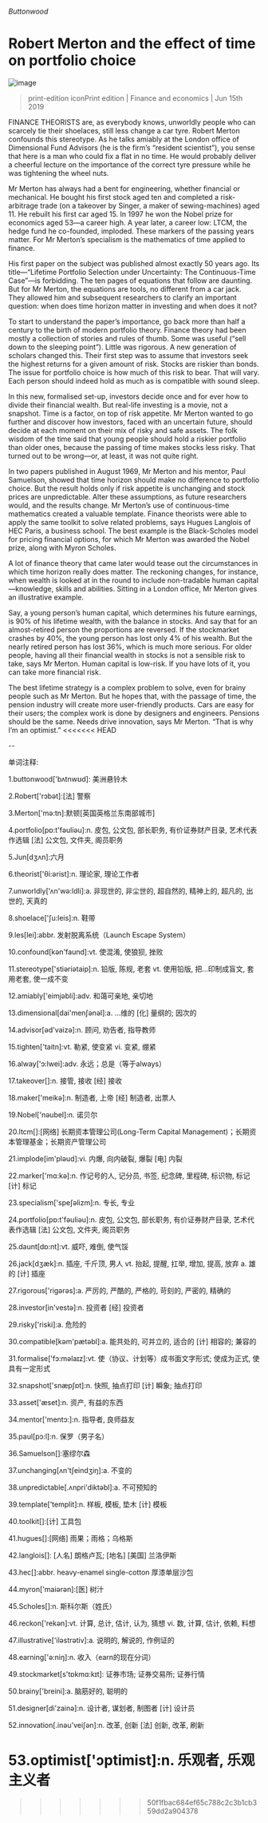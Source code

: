 ###### Buttonwood
# Robert Merton and the effect of time on portfolio choice 
![image](images/20190615_FND001_0.jpg) 
> print-edition iconPrint edition | Finance and economics | Jun 15th 2019 
FINANCE THEORISTS are, as everybody knows, unworldly people who can scarcely tie their shoelaces, still less change a car tyre. Robert Merton confounds this stereotype. As he talks amiably at the London office of Dimensional Fund Advisors (he is the firm’s “resident scientist”), you sense that here is a man who could fix a flat in no time. He would probably deliver a cheerful lecture on the importance of the correct tyre pressure while he was tightening the wheel nuts. 
Mr Merton has always had a bent for engineering, whether financial or mechanical. He bought his first stock aged ten and completed a risk-arbitrage trade (on a takeover by Singer, a maker of sewing-machines) aged 11. He rebuilt his first car aged 15. In 1997 he won the Nobel prize for economics aged 53—a career high. A year later, a career low: LTCM, the hedge fund he co-founded, imploded. These markers of the passing years matter. For Mr Merton’s specialism is the mathematics of time applied to finance. 
His first paper on the subject was published almost exactly 50 years ago. Its title—“Lifetime Portfolio Selection under Uncertainty: The Continuous-Time Case”—is forbidding. The ten pages of equations that follow are daunting. But for Mr Merton, the equations are tools, no different from a car jack. They allowed him and subsequent researchers to clarify an important question: when does time horizon matter in investing and when does it not? 
To start to understand the paper’s importance, go back more than half a century to the birth of modern portfolio theory. Finance theory had been mostly a collection of stories and rules of thumb. Some was useful (“sell down to the sleeping point”). Little was rigorous. A new generation of scholars changed this. Their first step was to assume that investors seek the highest returns for a given amount of risk. Stocks are riskier than bonds. The issue for portfolio choice is how much of this risk to bear. That will vary. Each person should indeed hold as much as is compatible with sound sleep. 
In this new, formalised set-up, investors decide once and for ever how to divide their financial wealth. But real-life investing is a movie, not a snapshot. Time is a factor, on top of risk appetite. Mr Merton wanted to go further and discover how investors, faced with an uncertain future, should decide at each moment on their mix of risky and safe assets. The folk wisdom of the time said that young people should hold a riskier portfolio than older ones, because the passing of time makes stocks less risky. That turned out to be wrong—or, at least, it was not quite right. 
In two papers published in August 1969, Mr Merton and his mentor, Paul Samuelson, showed that time horizon should make no difference to portfolio choice. But the result holds only if risk appetite is unchanging and stock prices are unpredictable. Alter these assumptions, as future researchers would, and the results change. Mr Merton’s use of continuous-time mathematics created a valuable template. Finance theorists were able to apply the same toolkit to solve related problems, says Hugues Langlois of HEC Paris, a business school. The best example is the Black-Scholes model for pricing financial options, for which Mr Merton was awarded the Nobel prize, along with Myron Scholes. 
A lot of finance theory that came later would tease out the circumstances in which time horizon really does matter. The reckoning changes, for instance, when wealth is looked at in the round to include non-tradable human capital—knowledge, skills and abilities. Sitting in a London office, Mr Merton gives an illustrative example. 
Say, a young person’s human capital, which determines his future earnings, is 90% of his lifetime wealth, with the balance in stocks. And say that for an almost-retired person the proportions are reversed. If the stockmarket crashes by 40%, the young person has lost only 4% of his wealth. But the nearly retired person has lost 36%, which is much more serious. For older people, having all their financial wealth in stocks is not a sensible risk to take, says Mr Merton. Human capital is low-risk. If you have lots of it, you can take more financial risk. 
The best lifetime strategy is a complex problem to solve, even for brainy people such as Mr Merton. But he hopes that, with the passage of time, the pension industry will create more user-friendly products. Cars are easy for their users; the complex work is done by designers and engineers. Pensions should be the same. Needs drive innovation, says Mr Merton. “That is why I’m an optimist.” 
<<<<<<< HEAD
-- 
 单词注释:
1.buttonwood['bʌtnwʊd]: 美洲悬铃木 
2.Robert['rɔbәt]:[法] 警察 
3.Merton['mә:tn]:默顿[英国英格兰东南部城市] 
4.portfolio[pɒ:t'fәuliәu]:n. 皮包, 公文包, 部长职务, 有价证券财产目录, 艺术代表作选辑 [法] 公文包, 文件夹, 阁员职务 
5.Jun[dʒʌn]:六月 
6.theorist['θi:әrist]:n. 理论家, 理论工作者 
7.unworldly['ʌn'wә:ldli]:a. 非现世的, 非尘世的, 超自然的, 精神上的, 超凡的, 出世的, 天真的 
8.shoelace['ʃu:leis]:n. 鞋带 
9.les[lei]:abbr. 发射脱离系统（Launch Escape System） 
10.confound[kәn'faund]:vt. 使混淆, 使狼狈, 挫败 
11.stereotype['stiәriәtaip]:n. 铅版, 陈规, 老套 vt. 使用铅版, 把...印制成盲文, 套用老套, 使一成不变 
12.amiably['eimjәbli]:adv. 和蔼可亲地, 亲切地 
13.dimensional[dai'menʃәnәl]:a. ...维的 [化] 量纲的; 因次的 
14.advisor[әd'vaizә]:n. 顾问, 劝告者, 指导教师 
15.tighten['taitn]:vt. 勒紧, 使变紧 vi. 变紧, 绷紧 
16.alway['ɔ:lwei]:adv. 永远；总是（等于always） 
17.takeover[]:n. 接管, 接收 [经] 接收 
18.maker['meikә]:n. 制造者, 上帝 [经] 制造者, 出票人 
19.Nobel['nәubel]:n. 诺贝尔 
20.ltcm[]:[网络] 长期资本管理公司(Long-Term Capital Management)；长期资本管理基金；长期资产管理公司 
21.implode[im'plәud]:vi. 内爆, 向内破裂, 爆裂 [电] 内裂 
22.marker['mɑ:kә]:n. 作记号的人, 记分员, 书签, 纪念碑, 里程碑, 标识物, 标记 [计] 标记 
23.specialism['speʃәlizm]:n. 专长, 专业 
24.portfolio[pɒ:t'fәuliәu]:n. 皮包, 公文包, 部长职务, 有价证券财产目录, 艺术代表作选辑 [法] 公文包, 文件夹, 阁员职务 
25.daunt[dɒ:nt]:vt. 威吓, 难倒, 使气馁 
26.jack[dʒæk]:n. 插座, 千斤顶, 男人 vt. 抬起, 提醒, 扛举, 增加, 提高, 放弃 a. 雄的 [计] 插座 
27.rigorous['rigәrәs]:a. 严厉的, 严酷的, 严格的, 苛刻的, 严密的, 精确的 
28.investor[in'vestә]:n. 投资者 [经] 投资者 
29.risky['riski]:a. 危险的 
30.compatible[kәm'pætәbl]:a. 能共处的, 可并立的, 适合的 [计] 相容的; 兼容的 
31.formalise['fɔ:məlaɪz]:vt. 使（协议、计划等）成书面文字形式; 使成为正式, 使具有一定形式 
32.snapshot['snæpʃɒt]:n. 快照, 抽点打印 [计] 瞬象; 抽点打印 
33.asset['æset]:n. 资产, 有益的东西 
34.mentor['mentɔ:]:n. 指导者, 良师益友 
35.paul[pɔ:l]:n. 保罗（男子名） 
36.Samuelson[]:塞缪尔森 
37.unchanging[ʌn'tʃeindʒiŋ]:a. 不变的 
38.unpredictable[.ʌnpri'diktәbl]:a. 不可预知的 
39.template['templit]:n. 样板, 模板, 垫木 [计] 模板 
40.toolkit[]:[计] 工具包 
41.hugues[]:[网络] 雨果；雨格；乌格斯 
42.langlois[]: [人名] 朗格卢瓦; [地名] [美国] 兰洛伊斯 
43.hec[]:abbr. heavy-enamel single-cotton 厚漆单层沙包 
44.myron['maiәrәn]:[医] 树汁 
45.Scholes[]:n. 斯科尔斯（姓氏） 
46.reckon['rekәn]:vt. 计算, 总计, 估计, 认为, 猜想 vi. 数, 计算, 估计, 依赖, 料想 
47.illustrative['ilәstrәtiv]:a. 说明的, 解说的, 作例证的 
48.earning['ә:niŋ]:n. 收入（earn的现在分词） 
49.stockmarket[s'tɒkmɑ:kɪt]: 证券市场; 证券交易所; 证券行情 
50.brainy['breini]:a. 脑筋好的, 聪明的 
51.designer[di'zainә]:n. 设计者, 谋划者, 制图者 [计] 设计员 
52.innovation[.inәu'veiʃәn]:n. 改革, 创新 [法] 创新, 改革, 刷新 
53.optimist['ɔptimist]:n. 乐观者, 乐观主义者 
=======
>>>>>>> 50f1fbac684ef65c788c2c3b1cb359dd2a904378
